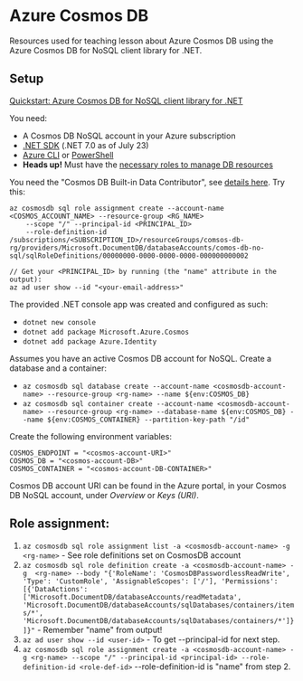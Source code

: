 # Azure Cosmos DB

Resources used for teaching lesson about Azure Cosmos DB using the Azure Cosmos DB for NoSQL client library for .NET.

## Setup

[Quickstart: Azure Cosmos DB for NoSQL client library for .NET](https://learn.microsoft.com/en-us/azure/cosmos-db/nosql/quickstart-dotnet?tabs=azure-portal%2Cwindows%2Cpasswordless%2Csign-in-azure-cli)

You need:
* A Cosmos DB NoSQL account in your Azure subscription
* [.NET SDK](https://dotnet.microsoft.com/en-us/download/dotnet) (.NET 7.0 as of July 23)
* [Azure CLI](https://learn.microsoft.com/en-us/cli/azure/) or [PowerShell](https://learn.microsoft.com/en-us/powershell/azure/?view=azps-10.1.0)
* __Heads up!__ Must have the [necessary roles to manage DB resources](https://learn.microsoft.com/en-us/azure/cosmos-db/nosql/quickstart-dotnet?tabs=azure-portal%2Cwindows%2Cpasswordless%2Csign-in-azure-cli#create-the-custom-role)

You need the "Cosmos DB Built-in Data Contributor", see [details here](https://learn.microsoft.com/en-us/azure/cosmos-db/how-to-setup-rbac). Try this:

```
az cosmosdb sql role assignment create --account-name <COSMOS_ACCOUNT_NAME> --resource-group <RG_NAME> 
    --scope "/" --principal-id <PRINCIPAL_ID>
    --role-definition-id /subscriptions/<SUBSCRIPTION_ID>/resourceGroups/comsos-db-rg/providers/Microsoft.DocumentDB/databaseAccounts/comos-db-no-sql/sqlRoleDefinitions/00000000-0000-0000-0000-000000000002

// Get your <PRINCIPAL_ID> by running (the "name" attribute in the output):
az ad user show --id "<your-email-address>"
```

The provided .NET console app was created and configured as such:
* ``dotnet new console``
* ``dotnet add package Microsoft.Azure.Cosmos``
* ``dotnet add package Azure.Identity``

Assumes you have an active Cosmos DB account for NoSQL. Create a database and a container:
* ``az cosmosdb sql database create --account-name <cosmosdb-account-name> --resource-group <rg-name> --name ${env:COSMOS_DB}``
* ``az cosmosdb sql container create --account-name <cosmosdb-account-name> --resource-group <rg-name> --database-name ${env:COSMOS_DB} --name ${env:COSMOS_CONTAINER} --partition-key-path "/id"``

Create the following environment variables:
```
COSMOS_ENDPOINT = "<cosmos-account-URI>"
COSMOS_DB = "<cosmos-account-DB>"
COSMOS_CONTAINER = "<cosmos-account-DB-CONTAINER>"
```
Cosmos DB account URI can be found in the Azure portal, in your Cosmos DB NoSQL account, under _Overview_ or _Keys (URI)_.


## Role assignment:

1. ``az cosmosdb sql role assignment list -a <cosmosdb-account-name> -g <rg-name>`` - See role definitions set on CosmosDB account
2. ``az cosmosdb sql role definition create -a <cosmosdb-account-name> -g  <rg-name> --body "{'RoleName': 'CosmosDBPasswordlessReadWrite', 'Type': 'CustomRole', 'AssignableScopes': ['/'], 'Permissions': [{'DataActions': ['Microsoft.DocumentDB/databaseAccounts/readMetadata', 'Microsoft.DocumentDB/databaseAccounts/sqlDatabases/containers/items/*', 'Microsoft.DocumentDB/databaseAccounts/sqlDatabases/containers/*']}]}"`` - Remember "name" from output!
3. ``az ad user show --id <user-id>`` - To get --principal-id for next step.
4. ``az cosmosdb sql role assignment create -a <cosmosdb-account-name> -g <rg-name> --scope "/" --principal-id <principal-id> --role-definition-id <role-def-id>`` --role-definition-id is "name" from step 2. 